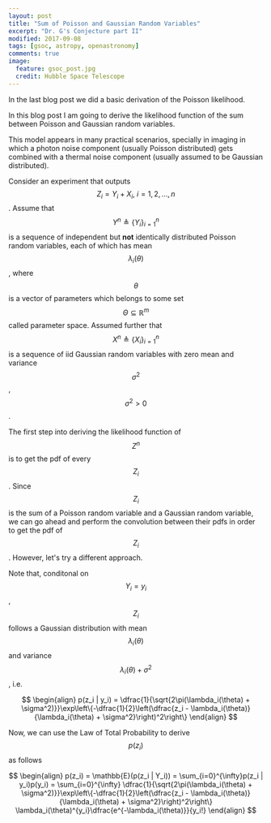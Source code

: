 ```yaml
---
layout: post
title: "Sum of Poisson and Gaussian Random Variables"
excerpt: "Dr. G's Conjecture part II"
modified: 2017-09-08
tags: [gsoc, astropy, openastronomy]
comments: true
image:
  feature: gsoc_post.jpg
  credit: Hubble Space Telescope
---
```


In the last blog post we did a basic derivation of the Poisson likelihood.

In this blog post I am going to derive the likelihood function of the sum between Poisson and Gaussian random variables.

This model appears in many practical scenarios, specially in imaging in which a photon noise component (usually Poisson distributed)
gets combined with a thermal noise component (usually assumed to be Gaussian distributed).

Consider an experiment that outputs $$Z_i = Y_i + X_i,~i=1, 2, ..., n$$. Assume that $$Y^{n}
\triangleq \{Y_i\}_{i=1}^{n}$$ is a sequence of independent but **not** identically distributed Poisson random variables,
each of which has mean $$\lambda_i(\theta)$$, where $$\theta$$ is a vector of parameters which belongs to some set
$$\Theta \subseteq \mathbb{R}^m$$ called parameter space. Assumed further that $$X^{n}
\triangleq \{X_i\}_{i=1}^{n}$$ is a sequence of iid Gaussian random variables with zero mean and variance $$\sigma^2$$, $$\sigma^2 > 0$$.

The first step into deriving the likelihood function of $$Z^{n}$$ is to get the pdf of every $$Z_i$$. Since $$Z_i$$ is the sum
of a Poisson random variable and a Gaussian random variable, we can go ahead and perform the convolution between their pdfs in
order to get the pdf of $$Z_i$$. However, let's try a different approach.

Note that, conditonal on $$ Y_i = y_i$$, $$Z_i$$ follows a Gaussian distribution with mean $$\lambda_i(\theta)$$ and variance
$$ \lambda_i(\theta) + \sigma^2 $$, i.e.

$$
\begin{align}
p(z_i | y_i) = \dfrac{1}{\sqrt{2\pi(\lambda_i(\theta) + \sigma^2)}}\exp\left\{-\dfrac{1}{2}\left(\dfrac{z_i - \lambda_i(\theta)}{\lambda_i(\theta) + \sigma^2}\right)^2\right\}
\end{align}
$$

Now, we can use the Law of Total Probability to derive $$p(z_i)$$ as follows

$$
\begin{align}
p(z_i) = \mathbb{E}(p(z_i | Y_i)) = \sum_{i=0}^{\infty}p(z_i | y_i)p(y_i) = \sum_{i=0}^{\infty} \dfrac{1}{\sqrt{2\pi(\lambda_i(\theta) + \sigma^2)}}\exp\left\{-\dfrac{1}{2}\left(\dfrac{z_i - \lambda_i(\theta)}{\lambda_i(\theta) + \sigma^2}\right)^2\right\} \lambda_i(\theta)^{y_i}\dfrac{e^{-\lambda_i(\theta)}}{y_i!}
\end{align}
$$
